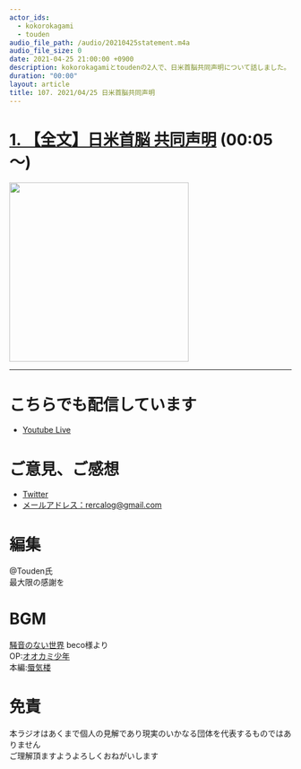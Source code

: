 ```yaml
---
actor_ids:
  - kokorokagami
  - touden
audio_file_path: /audio/20210425statement.m4a
audio_file_size: 0
date: 2021-04-25 21:00:00 +0900
description: kokorokagamiとtoudenの2人で、日米首脳共同声明について話しました。
duration: "00:00"
layout: article
title: 107. 2021/04/25 日米首脳共同声明
---
```


# [1. 【全文】日米首脳 共同声明](https://www3.nhk.or.jp/news/html/20210417/k10012980681000.html) (00:05～)

[<img src="https://www3.nhk.or.jp/news/html/20210417/K10012980681_2104171247_2104171301_01_02.jpg" width="320dp">](https://www3.nhk.or.jp/news/html/20210417/k10012980681000.html)  


___

# こちらでも配信しています
- [Youtube Live](https://www.youtube.com/channel/UCD1zo-WnyFdE5w0pqvKblkA)

# ご意見、ご感想
- [Twitter](https://twitter.com/recalog1)
- [メールアドレス：rercalog@gmail.com](rercalog@gmail.com)

# 編集

@Touden氏  
最大限の感謝を  

# BGM

[騒音のない世界](http://noiselessworld.net/) beco様より  
OP:[オオカミ少年](https://soundcloud.com/baron1_3/wolfboy)  
本編:[蜃気楼](https://soundcloud.com/baron1_3/shinkirou)  

# 免責

本ラジオはあくまで個人の見解であり現実のいかなる団体を代表するものではありません  
ご理解頂ますようよろしくおねがいします  